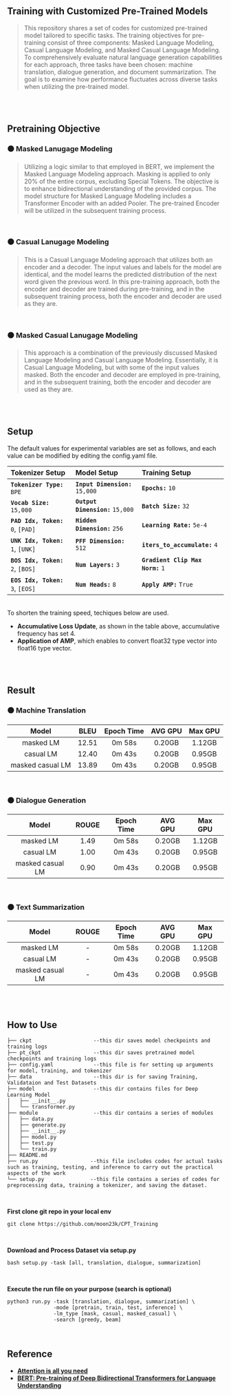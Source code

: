 ## Training with Customized Pre-Trained Models

> This repository shares a set of codes for customized pre-trained model tailored to specific tasks. The training objectives for pre-training consist of three components: Masked Language Modeling, Casual Language Modeling, and Masked Casual Language Modeling.
To comprehensively evaluate natural language generation capabilities for each approach, three tasks have been chosen: machine translation, dialogue generation, and document summarization. The goal is to examine how performance fluctuates across diverse tasks when utilizing the pre-trained model.



<br><br>

## Pretraining Objective

### ⚫ Masked Lanugage Modeling

> Utilizing a logic similar to that employed in BERT, we implement the Masked Language Modeling approach. Masking is applied to only 20% of the entire corpus, excluding Special Tokens. The objective is to enhance bidirectional understanding of the provided corpus. The model structure for Masked Language Modeling includes a Transformer Encoder with an added Pooler.
The pre-trained Encoder will be utilized in the subsequent training process.

<br>

### ⚫ Casual Lanugage Modeling

> This is a Casual Language Modeling approach that utilizes both an encoder and a decoder. The input values and labels for the model are identical, and the model learns the predicted distribution of the next word given the previous word.
In this pre-training approach, both the encoder and decoder are trained during pre-training, and in the subsequent training process, both the encoder and decoder are used as they are.


<br>

### ⚫ Masked Casual Lanugage Modeling

> This approach is a combination of the previously discussed Masked Language Modeling and Casual Language Modeling. Essentially, it is Casual Language Modeling, but with some of the input values masked. Both the encoder and decoder are employed in pre-training, and in the subsequent training, both the encoder and decoder are used as they are.

<br><br>

## Setup
The default values for experimental variables are set as follows, and each value can be modified by editing the config.yaml file. <br>

| **Tokenizer Setup**                         | **Model Setup**                   | **Training Setup**                |
| :---                                        | :---                              | :---                              |
| **`Tokenizer Type:`** &hairsp; `BPE`        | **`Input Dimension:`** `15,000`   | **`Epochs:`** `10`                |
| **`Vocab Size:`** &hairsp; `15,000`         | **`Output Dimension:`** `15,000`  | **`Batch Size:`** `32`            |
| **`PAD Idx, Token:`** &hairsp; `0`, `[PAD]` | **`Hidden Dimension:`** `256`     | **`Learning Rate:`** `5e-4`       |
| **`UNK Idx, Token:`** &hairsp; `1`, `[UNK]` | **`PFF Dimension:`** `512`        | **`iters_to_accumulate:`** `4`    |
| **`BOS Idx, Token:`** &hairsp; `2`, `[BOS]` | **`Num Layers:`** `3`             | **`Gradient Clip Max Norm:`** `1` |
| **`EOS Idx, Token:`** &hairsp; `3`, `[EOS]` | **`Num Heads:`** `8`              | **`Apply AMP:`** `True`           |

<br>To shorten the training speed, techiques below are used. <br> 
* **Accumulative Loss Update**, as shown in the table above, accumulative frequency has set 4. <br>
* **Application of AMP**, which enables to convert float32 type vector into float16 type vector.

<br><br>

## Result

### ⚫ Machine Translation
| Model | BLEU | Epoch Time | AVG GPU | Max GPU |
| :---: | :---: | :---: | :---: | :---: |
| masked LM | 12.51 | 0m 58s | 0.20GB | 1.12GB |
| casual LM | 12.40 | 0m 43s | 0.20GB | 0.95GB |
| masked casual LM | 13.89 | 0m 43s | 0.20GB | 0.95GB |

<br>

### ⚫ Dialogue Generation
| Model | ROUGE | Epoch Time | AVG GPU | Max GPU |
| :---: | :---: | :---: | :---: | :---: |
| masked LM | 1.49 | 0m 58s | 0.20GB | 1.12GB |
| casual LM | 1.00 | 0m 43s | 0.20GB | 0.95GB |
| masked casual LM | 0.90 | 0m 43s | 0.20GB | 0.95GB |

<br>

### ⚫ Text Summarization
| Model | ROUGE | Epoch Time | AVG GPU | Max GPU |
| :---: | :---: | :---: | :---: | :---: |
| masked LM | - | 0m 58s | 0.20GB | 1.12GB |
| casual LM | - | 0m 43s | 0.20GB | 0.95GB |
| masked casual LM | - | 0m 43s | 0.20GB | 0.95GB |

<br><br>


## How to Use
```
├── ckpt                    --this dir saves model checkpoints and training logs
├── pt_ckpt                 --this dir saves pretrained model checkpoints and training logs
├── config.yaml             --this file is for setting up arguments for model, training, and tokenizer 
├── data                    --this dir is for saving Training, Validataion and Test Datasets
├── model                   --this dir contains files for Deep Learning Model
│   ├── __init__.py
│   └── transformer.py
├── module                  --this dir contains a series of modules
│   ├── data.py
│   ├── generate.py
│   ├── __init__.py
│   ├── model.py
│   ├── test.py
│   └── train.py
├── README.md
├── run.py                 --this file includes codes for actual tasks such as training, testing, and inference to carry out the practical aspects of the work
└── setup.py               --this file contains a series of codes for preprocessing data, training a tokenizer, and saving the dataset.
```

<br>

**First clone git repo in your local env**
```
git clone https://github.com/moon23k/CPT_Training
```

<br>

**Download and Process Dataset via setup.py**
```
bash setup.py -task [all, translation, dialogue, summarization]
```

<br>

**Execute the run file on your purpose (search is optional)**
```
python3 run.py -task [translation, dialogue, summarization] \
               -mode [pretrain, train, test, inference] \
               -lm_type [mask, casual, masked_casual] \
               -search [greedy, beam]
```


<br>

## Reference
* [**Attention is all you need**](https://arxiv.org/abs/1706.03762)
* [**BERT: Pre-training of Deep Bidirectional Transformers for Language Understanding**](https://arxiv.org/abs/1810.04805)
<br>
